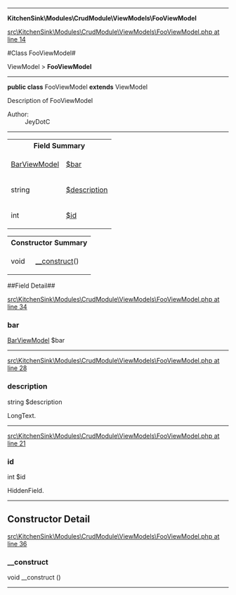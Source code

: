 

- - -

**KitchenSink\Modules\CrudModule\ViewModels\FooViewModel**


<a href="https://github.com/JeyDotC/Hirudo/blob/make-composer-compatible/src/KitchenSink/Modules/CrudModule/ViewModels/FooViewModel.php#L14" target='_blank'>src\KitchenSink\Modules\CrudModule\ViewModels\FooViewModel.php at line 14</a>

#Class FooViewModel#

ViewModel &gt; **FooViewModel**




- - -

<p><strong>public  class</strong> <span>FooViewModel</span>
<strong>extends</strong> ViewModel

</p>

<div class="comment" id="overview_description"><p>Description of FooViewModel</p></div>

<dl>
<dt>Author:</dt>
<dd>JeyDotC</dd>
</dl>


<hr />



<table id="summary_field">
<tr><th colspan="2">Field Summary</th></tr>
<tr>
<td><span class='k'></span> <span class='nx'><a href='https://github.com/JeyDotC/Hirudo-docs/blob/master/KitchenSink/Modules/CrudModule/ViewModels/BarViewModel.md'>BarViewModel</a></span></td>
<td class="description"><p class="name" ><a href="https://github.com/JeyDotC/Hirudo-docs/blob/master/KitchenSink/Modules/CrudModule/ViewModels/FooViewModel.md#bar"> $bar</a>
                                </p><p class="description"></p></td>
</tr>
<tr>
<td><span class='k'></span> <span class='nx'>string</span></td>
<td class="description"><p class="name" ><a href="https://github.com/JeyDotC/Hirudo-docs/blob/master/KitchenSink/Modules/CrudModule/ViewModels/FooViewModel.md#description"> $description</a>
                                </p><p class="description"></p></td>
</tr>
<tr>
<td><span class='k'></span> <span class='nx'>int</span></td>
<td class="description"><p class="name" ><a href="https://github.com/JeyDotC/Hirudo-docs/blob/master/KitchenSink/Modules/CrudModule/ViewModels/FooViewModel.md#id"> $id</a>
                                </p><p class="description"></p></td>
</tr>
</table>

<table id="summary_constructor">
<tr><th colspan="2">Constructor Summary</th></tr>
<tr>
<td><span class='k'></span> <span class='nx'>void</span></td>
<td class="description"><p class="name"><a href="#__construct">__construct</a>()</p></td>
</tr>
</table>

##Field Detail##

<a href="https://github.com/JeyDotC/Hirudo/blob/make-composer-compatible/src/KitchenSink/Modules/CrudModule/ViewModels/FooViewModel.php#L34" target='_blank'>src\KitchenSink\Modules\CrudModule\ViewModels\FooViewModel.php at line 34</a>

<h3 id="bar">bar</h3>
<span class='k'></span> <span class='nx'><a href='https://github.com/JeyDotC/Hirudo-docs/blob/master/KitchenSink/Modules/CrudModule/ViewModels/BarViewModel.md'>BarViewModel</a></span><span class='no'> $bar</span><div class="details">
<p></p>
</div>

- - -


<a href="https://github.com/JeyDotC/Hirudo/blob/make-composer-compatible/src/KitchenSink/Modules/CrudModule/ViewModels/FooViewModel.php#L28" target='_blank'>src\KitchenSink\Modules\CrudModule\ViewModels\FooViewModel.php at line 28</a>

<h3 id="description">description</h3>
<span class='k'></span> <span class='nx'>string</span><span class='no'> $description</span><div class="details">
<p></p><dl>
<dt>LongText.</dt>
</dl>

</div>

- - -


<a href="https://github.com/JeyDotC/Hirudo/blob/make-composer-compatible/src/KitchenSink/Modules/CrudModule/ViewModels/FooViewModel.php#L21" target='_blank'>src\KitchenSink\Modules\CrudModule\ViewModels\FooViewModel.php at line 21</a>

<h3 id="id">id</h3>
<span class='k'></span> <span class='nx'>int</span><span class='no'> $id</span><div class="details">
<p></p><dl>
<dt>HiddenField.</dt>
</dl>

</div>

- - -

<h2>Constructor Detail</h2>


<a href="https://github.com/JeyDotC/Hirudo/blob/make-composer-compatible/src/KitchenSink/Modules/CrudModule/ViewModels/FooViewModel.php#L36" target='_blank'>src\KitchenSink\Modules\CrudModule\ViewModels\FooViewModel.php at line 36</a>

<h3 id="__construct">__construct</h3>
<span class='k'></span> <span class='nx'>void</span> <span class='nf'>__construct</span> ()

<div class="details">

</div>

- - -

